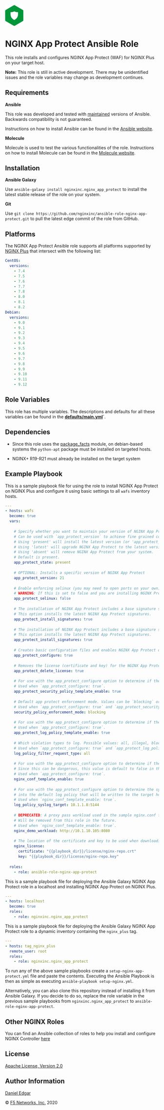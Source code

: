 <img src="images/nap-logo.png" width="60">

NGINX App Protect Ansible Role
==============================

<!-- [![Ansible Galaxy](https://img.shields.io/badge/galaxy-nginxinc.nginx-5bbdbf.svg)](https://galaxy.ansible.com/nginxinc/nginx) -->
<!-- [![Build Status](https://travis-ci.org/nginxinc/ansible-role-nginx-app-protect.svg?branch=master)](https://travis-ci.org/nginxinc/ansible-role-nginx-app-protect) -->

This role installs and configures NGINX App Protect (WAF) for NGINX Plus on your target host.

**Note:** This role is still in active development. There may be unidentified issues and the role variables may change as development continues.

Requirements
------------

**Ansible**

This role was developed and tested with [maintained](https://docs.ansible.com/ansible/latest/reference_appendices/release_and_maintenance.html#release-status) versions of Ansible. Backwards compatibility is not guaranteed.

Instructions on how to install Ansible can be found in the [Ansible website](https://docs.ansible.com/ansible/latest/installation_guide/intro_installation.html).

**Molecule**

Molecule is used to test the various functionalities of the role. Instructions on how to install Molecule can be found in the [Molecule website](https://molecule.readthedocs.io/en/stable/installation.html).

Installation
------------

**Ansible Galaxy**

Use `ansible-galaxy install nginxinc.nginx_app_protect` to install the latest stable release of the role on your system.

**Git**

Use `git clone https://github.com/nginxinc/ansible-role-nginx-app-protect.git` to pull the latest edge commit of the role from GitHub.

Platforms
---------

The NGINX App Protect Ansible role supports all platforms supported by [NGINX Plus](https://www.nginx.com/products/technical-specs/) that intersect with the following list:

```yaml
CentOS:
  versions:
    - 7.4
    - 7.5
    - 7.6
    - 7.7
    - 7.8
    - 8.0
    - 8.1
    - 8.2
Debian:
  versions:
    - 9.0
    - 9.1
    - 9.2
    - 9.3
    - 9.4
    - 9.5
    - 9.6
    - 9.7
    - 9.8
    - 9.9
    - 9.10
    - 9.11
    - 9.12
```

Role Variables
--------------

This role has multiple variables. The descriptions and defaults for all these variables can be found in the **[defaults/main.yml](./defaults/main.yml)`**.


Dependencies
------------

- Since this role uses the [package_facts](https://docs.ansible.com/ansible/latest/modules/package_facts_module.html) module, on debian-based systems the `python-apt` package must be installed on targeted hosts.

- NGINX+ R19-R21 must already be installed on the target system 

Example Playbook
----------------


This is a sample playbook file for using the role to install NGINX App Protect on NGINX Plus and configure it using basic settings to all `wafs` inventory hosts.

```yaml
---
- hosts: wafs
  become: true
  vars:

    # Specify whether you want to maintain your version of NGINX App Protect, upgrade to the latest version, or remove NGINX App Protect.
    # Can be used with `app_protect_version` to achieve fine grained control on which version of NGINX App Protect is installed/used on each playbook execution.
    # Using 'present' will install the latest version (or 'app_protect_version') of NGINX App Protect on a fresh install.
    # Using 'latest' will upgrade NGINX App Protect to the latest version (that matches your 'app_protect_version') of NGINX App Protect on every playbook execution.
    # Using 'absent' will remove NGINX App Protect from your system.
    # Default is present.
    app_protect_state: present

    # OPTIONAL: Installs a specific version of NGINX App Protect
    app_protect_version: 21

    # Enable enforcing selinux (you may need to open ports on your own)
    # WARNING: If this is set to false and you are installing NGINX Protect on a system with SELinux enforced, NGINX App Protect may fail to load. 
    app_protect_selinux: false

    # The installation of NGINX App Protect includes a base signature set, which may be out of date. 
    # This option installs the latest NGINX App Protect signatures.
    app_protect_install_signatures: true

    # The installation of NGINX App Protect includes a base signature set, which may be out of date. 
    # This option installs the latest NGINX App Protect signatures.
    app_protect_install_signatures: true

    # Creates basic configuration files and enables NGINX App Protect on the target host
    app_protect_configure: true

    # Removes the license (certificate and key) for the NGINX App Protect repositories on the target host(s) when playbook run is complete.
    app_protect_delete_license: true

    # For use with the app_protect_configure option to determine if the default security policy will be written to the target host
    # Used when `app_protect_configure: true`.
    app_protect_security_policy_template_enable: true

    # Default app protect enforcement mode. Values can be `blocking` or `transparent`. 
    # Used when `app_protect_configure: true` and `app_protect_security_policy_template_enable: true`.
    security_policy_enforcement_mode: blocking

    # For use with the app_protect_configure option to determine if the default log policy will be written to the target host.
    # Used when `app_protect_configure: true`.
    app_protect_log_policy_template_enable: true

    # Which violation types to log. Possible values: all, illegal, blocked
    # Used when `app_protect_configure: true` and `app_protect_log_policy_template_enable: true`.
    log_policy_filter_request_type: all

    # For use with the app_protect_configure option to determine if the sample nginx.conf will be written to the target host. 
    # Since this can be dangerous, this value is default to false in the role defaults.
    # Used when `app_protect_configure: true`.
    nginx_conf_template_enable: true

    # For use with the app_protect_configure option to determine the syslog target to be injected 
    # into the default log policy that will be written to the target host. 
    # Used when `nginx_conf_template_enable: true`.
    log_policy_syslog_target: 10.1.1.8:5144

    # DEPRECATED: A proxy pass workload used in the sample nginx.conf for demo purposes.
    # Will be removed from this role in the future. 
    # Used when `nginx_conf_template_enable: true`.
    nginx_demo_workload: http://10.1.10.105:8080

    # The location of the certificate and key to be used when downloading the packages onto the host
    nginx_license: 
      certificate: "{{playbook_dir}}/license/nginx-repo.crt"
      key: "{{playbook_dir}}/license/nginx-repo.key"

  roles:
    - role: ansible-role-nginx-app-protect
```

This is a sample playbook file for deploying the Ansible Galaxy NGINX App Protect role in a localhost and installing NGINX App Protect on NGINX Plus.

```yaml
---
- hosts: localhost
  become: true
  roles:
    - role: nginxinc.nginx_app_protect
```

This is a sample playbook file for deploying the Ansible Galaxy NGINX App Protect role to a dynamic inventory containing the `nginx_plus` tag.

```yaml
---
- hosts: tag_nginx_plus
  remote_user: root
  roles:
    - role: nginxinc.nginx_app_protect
```

To run any of the above sample playbooks create a `setup-nginx-app-protect.yml` file and paste the contents. Executing the Ansible Playbook is then as simple as executing `ansible-playbook setup-nginx.yml`.

Alternatively, you can also clone this repository instead of installing it from Ansible Galaxy. If you decide to do so, replace the role variable in the previous sample playbooks from `nginxinc.nginx_app_protect` to `ansible-role-nginx-app-protect`.

Other NGINX Roles
-----------------

You can find an Ansible collection of roles to help you install and configure NGINX Controller [here](https://github.com/nginxinc/ansible-collection-nginx_controller)

License
-------

[Apache License, Version 2.0](LICENSE)

Author Information
------------------

[Daniel Edgar](https://github.com/aknot242)

&copy; [F5 Networks, Inc.](https://www.f5.com/) 2020
